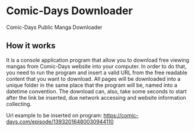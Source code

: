 # Comic-Days Downloader
Comic-Days Public Manga Downloader

## How it works
It is a console application program that allow you to download free viewing mangas from Comic-Days website into your computer. In order to do that, you need to run the program and insert a valid URL from the free readable content that you want to download. All pages will be downloaded into a unique folder in the same place that the program will be, named into a datetime convention. The download can, also, take some seconds to start after the link be inserted, due network accessing and website information collecting.

Url example to be inserted on program: https://comic-days.com/episode/13932016480030944110
